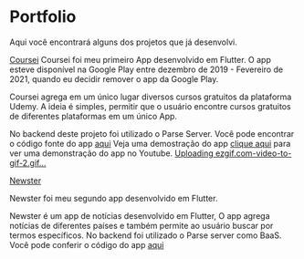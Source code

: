 # Portfolio

Aqui você encontrará alguns dos projetos que já desenvolvi.

[Coursei](https://github.com/joaoarmando/coursei")
Coursei foi meu primeiro App desenvolvido em Flutter. O app esteve disponível na Google Play entre dezembro de 2019 - Fevereiro de 2021, quando eu decidir remover o app da Google Play.

Coursei agrega em um único lugar diversos cursos gratuitos da plataforma Udemy. A ideia é simples, permitir que o usuário encontre cursos gratuitos de diferentes plataformas em um único App.

No backend deste projeto foi utilizado o Parse Server.
Você pode encontrar o código fonte do app [aqui]("https://github.com/joaoarmando/coursei")
Veja uma demostração do app [clique aqui](https://youtu.be/nwaUMpdDMLE) para ver uma demonstração do app no Youtube.
[Uploading ezgif.com-video-to-gif-2.gif…](https://youtu.be/nwaUMpdDMLE)



[Newster]("https://github.com/joaoarmando/newster")

Newster foi meu segundo app desenvolvido em Flutter. 

Newster é um app de notícias desenvolvido em Flutter, O app agrega notícias de diferentes países e também permite ao usuário buscar por termos específicos.
No backend foi utilizado o Parse server como BaaS.
Você pode conferir o código do app [aqui]("https://github.com/joaoarmando/newster")
[](https://user-images.githubusercontent.com/28633653/116939320-8854a600-ac42-11eb-8c7c-45d9a33ac1fb.mp4)
